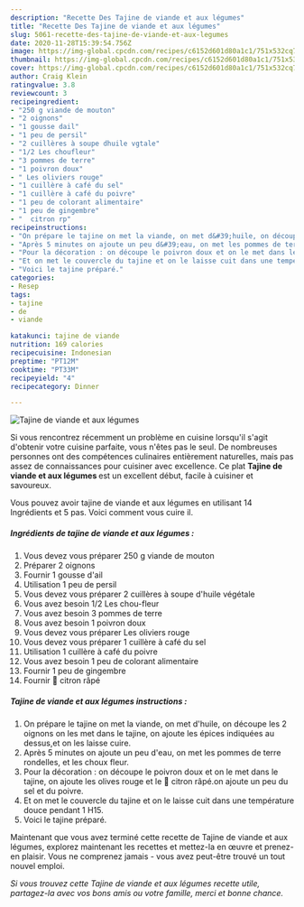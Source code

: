 ```yaml
---
description: "Recette Des Tajine de viande et aux légumes"
title: "Recette Des Tajine de viande et aux légumes"
slug: 5061-recette-des-tajine-de-viande-et-aux-legumes
date: 2020-11-28T15:39:54.756Z
image: https://img-global.cpcdn.com/recipes/c6152d601d80a1c1/751x532cq70/tajine-de-viande-et-aux-legumes-photo-principale-de-la-recette.jpg
thumbnail: https://img-global.cpcdn.com/recipes/c6152d601d80a1c1/751x532cq70/tajine-de-viande-et-aux-legumes-photo-principale-de-la-recette.jpg
cover: https://img-global.cpcdn.com/recipes/c6152d601d80a1c1/751x532cq70/tajine-de-viande-et-aux-legumes-photo-principale-de-la-recette.jpg
author: Craig Klein
ratingvalue: 3.8
reviewcount: 3
recipeingredient:
- "250 g viande de mouton"
- "2 oignons"
- "1 gousse dail"
- "1 peu de persil"
- "2 cuillères à soupe dhuile vgtale"
- "1/2 Les choufleur"
- "3 pommes de terre"
- "1 poivron doux"
- " Les oliviers rouge"
- "1 cuillère à café du sel"
- "1 cuillère à café du poivre"
- "1 peu de colorant alimentaire"
- "1 peu de gingembre"
- "  citron rp"
recipeinstructions:
- "On prépare le tajine on met la viande, on met d&#39;huile, on découpe les 2 oignons on les met dans le tajine, on ajoute les épices indiquées au dessus,et on les laisse cuire."
- "Après 5 minutes on ajoute un peu d&#39;eau, on met les pommes de terre rondelles, et les choux fleur."
- "Pour la décoration : on découpe le poivron doux et on le met dans le tajine, on ajoute les olives rouge et le 🍋 citron râpé.on ajoute un peu du sel et du poivre."
- "Et on met le couvercle du tajine et on le laisse cuit dans une température douce pendant 1 H15."
- "Voici le tajine préparé."
categories:
- Resep
tags:
- tajine
- de
- viande

katakunci: tajine de viande 
nutrition: 169 calories
recipecuisine: Indonesian
preptime: "PT12M"
cooktime: "PT33M"
recipeyield: "4"
recipecategory: Dinner

---
```



![Tajine de viande et aux légumes](https://img-global.cpcdn.com/recipes/c6152d601d80a1c1/751x532cq70/tajine-de-viande-et-aux-legumes-photo-principale-de-la-recette.jpg)

Si vous rencontrez récemment un problème en cuisine lorsqu'il s'agit d'obtenir votre cuisine parfaite, vous n'êtes pas le seul. De nombreuses personnes ont des compétences culinaires entièrement naturelles, mais pas assez de connaissances pour cuisiner avec excellence. Ce plat <strong> Tajine de viande et aux légumes </strong> est un excellent début, facile à cuisiner et savoureux.

<!--inarticleads1-->

Vous pouvez avoir tajine de viande et aux légumes en utilisant 14 Ingrédients et 5 pas. Voici comment vous cuire il.

##### Ingrédients de tajine de viande et aux légumes :

1. Vous devez vous préparer 250 g viande de mouton
1. Préparer 2 oignons
1. Fournir 1 gousse d&#39;ail
1. Utilisation 1 peu de persil
1. Vous devez vous préparer 2 cuillères à soupe d&#39;huile végétale
1. Vous avez besoin 1/2 Les chou-fleur
1. Vous avez besoin 3 pommes de terre
1. Vous avez besoin 1 poivron doux
1. Vous devez vous préparer  Les oliviers rouge
1. Vous devez vous préparer 1 cuillère à café du sel
1. Utilisation 1 cuillère à café du poivre
1. Vous avez besoin 1 peu de colorant alimentaire
1. Fournir 1 peu de gingembre
1. Fournir  🍋 citron râpé




<!--inarticleads2-->

##### Tajine de viande et aux légumes instructions :

1. On prépare le tajine on met la viande, on met d&#39;huile, on découpe les 2 oignons on les met dans le tajine, on ajoute les épices indiquées au dessus,et on les laisse cuire.
1. Après 5 minutes on ajoute un peu d&#39;eau, on met les pommes de terre rondelles, et les choux fleur.
1. Pour la décoration : on découpe le poivron doux et on le met dans le tajine, on ajoute les olives rouge et le 🍋 citron râpé.on ajoute un peu du sel et du poivre.
1. Et on met le couvercle du tajine et on le laisse cuit dans une température douce pendant 1 H15.
1. Voici le tajine préparé.




<!--inarticleads1-->

<p>
Maintenant que vous avez terminé cette recette de Tajine de viande et aux légumes, explorez maintenant les recettes et mettez-la en œuvre et prenez-en plaisir. Vous ne comprenez jamais - vous avez peut-être trouvé un tout nouvel emploi.
</p>

<p>
<i>Si vous trouvez cette Tajine de viande et aux légumes recette utile, partagez-la avec vos bons amis ou votre famille, merci et bonne chance.</i>
</p>
